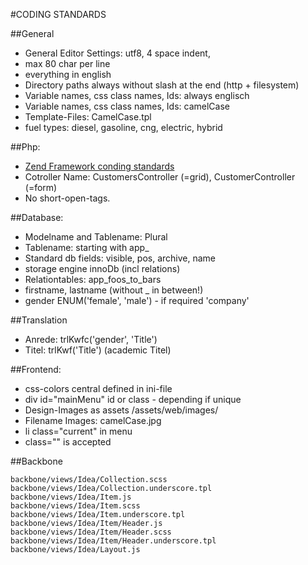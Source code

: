 #CODING STANDARDS

##General

* General Editor Settings: utf8, 4 space indent,
* max 80 char per line
* everything in english
* Directory paths always without slash at the end (http + filesystem)
* Variable names, css class names, Ids: always englisch
* Variable names, css class names, Ids: camelCase
* Template-Files: CamelCase.tpl
* fuel types: diesel, gasoline, cng, electric, hybrid

##Php:

* [Zend Framework conding standards](https://framework.zend.com/manual/1.12/en/coding-standard.html)
* Cotroller Name: CustomersController (=grid), CustomerController (=form)
* No short-open-tags.

##Database:

* Modelname and Tablename: Plural
* Tablename: starting with app_
* Standard db fields: visible, pos, archive, name
* storage engine innoDb (incl relations)
* Relationtables: app_foos_to_bars
* firstname, lastname (without _ in between!)
* gender ENUM('female', 'male') - if required 'company'

##Translation

* Anrede: trlKwfc('gender', 'Title')
* Titel: trlKwf('Title') (academic Titel)

##Frontend:

* css-colors central defined in ini-file
* div id="mainMenu" id or class - depending if unique
* Design-Images as assets /assets/web/images/
* Filename Images: camelCase.jpg
* li class="current" in menu
* class="" is accepted

##Backbone

    backbone/views/Idea/Collection.scss
    backbone/views/Idea/Collection.underscore.tpl
    backbone/views/Idea/Item.js
    backbone/views/Idea/Item.scss
    backbone/views/Idea/Item.underscore.tpl
    backbone/views/Idea/Item/Header.js
    backbone/views/Idea/Item/Header.scss
    backbone/views/Idea/Item/Header.underscore.tpl
    backbone/views/Idea/Layout.js
